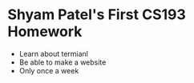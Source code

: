 # Shyam Patel's First CS193 Homework
- Learn about termianl 
- Be able to make a website 
- Only once a week 
